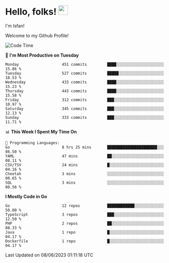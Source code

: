 # Hello, folks! <img src="https://raw.githubusercontent.com/MartinHeinz/MartinHeinz/master/wave.gif" width="30px" height="30px" />

I'm Isfan!

Welcome to my Github Profile!

<!--START_SECTION:waka-->
![Code Time](http://img.shields.io/badge/Code%20Time-2%2C663%20hrs%2020%20mins-blue)

📅 **I'm Most Productive on Tuesday** 

```text
Monday                   451 commits         ████░░░░░░░░░░░░░░░░░░░░░   15.86 % 
Tuesday                  527 commits         █████░░░░░░░░░░░░░░░░░░░░   18.53 % 
Wednesday                433 commits         ████░░░░░░░░░░░░░░░░░░░░░   15.23 % 
Thursday                 443 commits         ████░░░░░░░░░░░░░░░░░░░░░   15.58 % 
Friday                   312 commits         ███░░░░░░░░░░░░░░░░░░░░░░   10.97 % 
Saturday                 345 commits         ███░░░░░░░░░░░░░░░░░░░░░░   12.13 % 
Sunday                   333 commits         ███░░░░░░░░░░░░░░░░░░░░░░   11.71 % 
```


📊 **This Week I Spent My Time On** 

```text
💬 Programming Languages: 
Go                       8 hrs 25 mins       ██████████████████████░░░   86.50 % 
YAML                     47 mins             ██░░░░░░░░░░░░░░░░░░░░░░░   08.11 % 
CSV/TSV                  24 mins             █░░░░░░░░░░░░░░░░░░░░░░░░   04.16 % 
Cheetah                  3 mins              ░░░░░░░░░░░░░░░░░░░░░░░░░   00.65 % 
SQL                      3 mins              ░░░░░░░░░░░░░░░░░░░░░░░░░   00.56 % 
```

**I Mostly Code in Go** 

```text
Go                       12 repos            ████████████░░░░░░░░░░░░░   50.00 % 
TypeScript               3 repos             ███░░░░░░░░░░░░░░░░░░░░░░   12.50 % 
PHP                      2 repos             ██░░░░░░░░░░░░░░░░░░░░░░░   08.33 % 
Java                     1 repo              █░░░░░░░░░░░░░░░░░░░░░░░░   04.17 % 
Dockerfile               1 repo              █░░░░░░░░░░░░░░░░░░░░░░░░   04.17 % 
```




 Last Updated on 08/06/2023 01:11:18 UTC
<!--END_SECTION:waka-->

<!--
**isfanazha/isfanazha** is a ✨ _special_ ✨ repository because its `README.md` (this file) appears on your GitHub profile.

Here are some ideas to get you started:

- 🔭 I’m currently working on ...
- 🌱 I’m currently learning ...
- 👯 I’m looking to collaborate on ...
- 🤔 I’m looking for help with ...
- 💬 Ask me about ...
- 📫 How to reach me: ...
- 😄 Pronouns: ...
- ⚡ Fun fact: ...
-->

